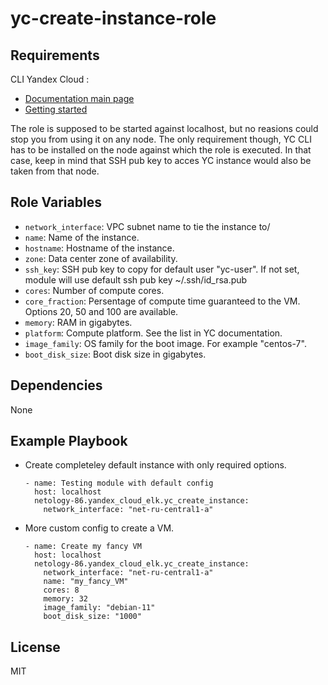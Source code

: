 yc-create-instance-role
=========

Requirements
------------

CLI Yandex Cloud :
- [Documentation main page](https://cloud.yandex.com/en-ru/docs/cli/)
- [Getting started](https://cloud.yandex.com/en-ru/docs/cli/quickstart)

The role is supposed to be started against localhost, but no reasions could stop you from using it on any node.
The only requirement though, YC CLI has to be installed on the node against which the role is executed.
In that case, keep in mind that SSH pub key to acces YC instance would also be taken from that node. 

Role Variables
--------------

  - `network_interface`: VPC subnet name to tie the instance to/
  - `name`: Name of the instance.
  - `hostname`: Hostname of the instance.
  - `zone`: Data center zone of availability.
  - `ssh_key`: SSH pub key to copy for default user "yc-user". If not set, module will use default ssh pub key ~/.ssh/id_rsa.pub
  - `cores`: Number of compute cores.
  - `core_fraction`: Persentage of compute time guaranteed to the VM. Options 20, 50 and 100 are available.
  - `memory`: RAM in gigabytes.
  - `platform`: Compute platform. See the list in YC documentation.
  - `image_family`: OS family for the boot image. For example "centos-7".
  - `boot_disk_size`: Boot disk size in gigabytes.

Dependencies
------------

None

Example Playbook
----------------

- Create completeley default instance with only required options.

      - name: Testing module with default config
        host: localhost
        netology-86.yandex_cloud_elk.yc_create_instance:
          network_interface: "net-ru-central1-a"

- More custom config to create a VM.

      - name: Create my fancy VM
        host: localhost
        netology-86.yandex_cloud_elk.yc_create_instance:
          network_interface: "net-ru-central1-a"
          name: "my_fancy_VM"
          cores: 8
          memory: 32
          image_family: "debian-11"
          boot_disk_size: "1000"

License
-------

MIT

